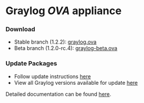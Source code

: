 Graylog *OVA* appliance
========================

### Download

  * Stable branch (1.2.2): [graylog.ova](https://packages.graylog2.org/releases/graylog2-omnibus/ova/graylog.ova)
  * Beta branch (1.2.0-rc.4): [graylog-beta.ova](https://packages.graylog2.org/releases/graylog2-omnibus/ova/graylog-beta.ova)

### Update Packages

  * Follow update instructions [here](http://docs.graylog.org/en/1.2/pages/installation/graylog_ctl.html#upgrade-graylog)
  * View all Graylog versions available for update [here](https://packages.graylog2.org/omnibus)

  
Detailed documentation can be found [here](http://docs.graylog.org/en/latest/pages/installation/virtual_machine_appliances.html).
